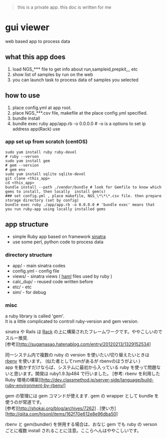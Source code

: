 > this is a private app. this doc is written for me

# gui viewer

web based app to process data

## what this app does

1. load NGS_\*\*\* file to get info about run,sampleid,prepkit,,, etc
2. show list of samples by run on the web
3. you can launch task to process data of samples you selected

## how to use

1. place config.yml at app root.
2. place NGS_\*\*\*.csv file, makefile at the place config.yml specified.
3. bundle install
4. bundle exec ruby app/app.rb -o 0.0.0.0 # -o is a options to set ip address app(Rack) use

### app set up from scratch (centOS)

```
sudo yum install ruby ruby-devel
# ruby --verson
sudo yum install gem
# gem --version
# gem env
sudo yum install sqlite sqlite-devel
git clone <this_app>
cd <this_app>
bundle install --path ./vendor/bundle # look for Gemfile to know which gems to install, then locally  install gem(s)
### set config.yml , place makefile, NGS_\*\*\*.csv file. then prepare storage directory (set by config)
bundle exec ruby ./app/app.rb -o 0.0.0.0 # 'bundle exec' means that you run ruby-app using locally installed gems
```

## app structure

+ simple Ruby app based on framework [sinatra][]  
+ use some perl, python code to process data

### directory structure

+ app/ - main sinatra codes
+ config.yml - config file
+ views/ - sinatra views ( [haml][] files used by ruby )
+ calc_dup/ - reused code written before
+ etc/ - etc
+ sim/ - for debug

### misc

a ruby library is called 'gem'.  
It is a little complicated to controll ruby-version and gem version.

sinatra や Rails は [Rack][rack] の上に構築されたフレームワークです。ややこしいのでスルー推奨.  
[参考][http://sugamasao.hatenablog.com/entry/20120213/1329152534]

同一システム内で複数の ruby の version を使いたい/切り替えたいときは [rbenv][] を使います。 (似た者としてrvmがあるが rbenvのほうがよい )  
app を動かすだけならば、システムに最初から入っている ruby を使って問題ないと思います。開発は ruby1.9.3p484 で行いました。
[参考: rbenv を利用した Ruby 環境の構築][http://dev.classmethod.jp/server-side/language/build-ruby-environment-by-rbenv/]  

gem の管理には gem コマンドが使えます. gem の wrapper として bundle を使うのが常道です。  
[参考][http://shokai.org/blog/archives/7262] . 
[使い方][http://qiita.com/hisonl/items/162f70e612e8e96dba50]

rbenv と gem(bundler) を併用する場合は、おなじ gem でも ruby の verson ごとに複数 install されることに注意。ここらへんはややこしいです。

[sinatra]:www.github.com/sinatra/sinatra
[haml]:http://morizyun.github.io/blog/beginner-rails-tutorial-haml/
[rbenv]:https://github.com/rbenv/rbenv
[rack]:http://rack.github.io/
